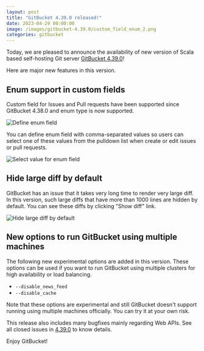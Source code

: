 ```yaml
---
layout: post
title: "GitBucket 4.39.0 released!"
date: 2023-04-29 00:00:00
image: /images/gitbucket-4.39.0/custom_field_enum_2.png
categories: gitbucket
---
```


Today, we are pleased to announce the availability of new version of Scala based self-hosting Git server [GitBucket 4.39.0](https://github.com/gitbucket/gitbucket/releases/tag/4.39.0)!

Here are major new features in this version.

## Enum support in custom fields

Custom field for Issues and Pull requests have been supported since GitBucket 4.38.0 and enum type is now supported.

![Define enum field]({{site.baseurl}}/images/gitbucket-4.39.0/custom_fields_enum_1.png)

You can define enum field with comma-separated values so users can select one of these values from the pulldown list when create or edit issues or pull requests.

![Select value for enum field]({{site.baseurl}}/images/gitbucket-4.39.0/custom_fields_enum_2.png)

## Hide large diff by default

GitBucket has an issue that it takes very long time to render very large diff. In this version, such large diffs that have more than 1000 lines are hidden by default. You can see these diffs by clicking "Show diff" link.

![Hide large diff by default]({{site.baseurl}}/images/gitbucket-4.39.0/hide_large_diff.png)

## New options to run GitBucket using multiple machines

The following new experimental options are added in this version. These options can be used if you want to run GitBucket using multiple clusters for high availability or load balancing.

- `--disable_news_feed`
- `--disable_cache`

Note that these options are experimental and still GitBucket doesn't support running using multiple machines officially. You can try it at your own risk.

This release also includes many bugfixes mainly regarding Web APIs. See all closed issues in [4.39.0](https://github.com/gitbucket/gitbucket/issues?q=is%3Aclosed+milestone%3A4.39.0) to know details.

Enjoy GitBucket!
